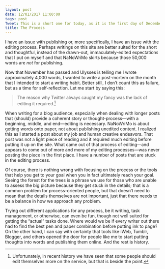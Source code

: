 ```yaml
---
layout: post
date: 12/01/2017 11:00:00
tags: post
Tweet: This is a short one for today, as it is the first day of December and the official end of NaNoWriMo. 
title: The Process
---
```


I have an issue with publishing or, more specifically, I have an issue with the editing process. Perhaps writings on this site are better suited for the short and thoughtful, instead of the drawn-out, immaculately-edited expectations that I put on myself and that NaNoWriMo skirts because those 50,000 words are _not_ for publishing.

Now that November has passed and Ulysses is telling me I wrote approximately 4,000 words, I wanted to write a post-mortem on the month that I intended to start a writing habit. Better still, I don’t count this as failure, but as a time for self-reflection. Let me start by saying this:

> The reason why Twitter always caught my fancy was the lack of editing it required.[^1]

When writing for a blog audience, especially when dealing with longer posts that (should) provide a coherent story or thought-process—with a beginning, middle, and end—editing is necessary. NaNoWriMo is about getting words onto paper, not about publishing unedited content. I realized this as I started a post about my job and human creative endeavors. That post was not a light piece of reading and it required much editing before putting it up on the site. What came out of that process of editing—and appears to come out of more and more of my editing processes—was never posting the piece in the first place. I have a number of posts that are stuck in the editing process.

Of course, there is nothing wrong with focusing on the process or the tools that help you get to your goal when you in fact ultimately reach your goal. Seeing the forest for the trees is a phrase we use for those who are unable to assess the big picture because they get stuck in the details; that is a common problem for process-oriented people, but that doesn’t need to mean that the details themselves are not important, just that there needs to be a balance in how we approach any problem.

Trying out different applications for any process, be it writing, task management, or otherwise, can even be fun, though not well suited for getting the “actual” tasks done. Where would we be if every writer out there had to find the best pen and paper combination before putting ink to page? On the other hand, I can say with certainty that tools like iWeb, Tumblr, Blogger, and others opened the door for people like me to start putting thoughts into words and publishing them online. And the rest is history.

[^1]:	Unfortunately, in recent history we have seen that some people should edit themselves more on the service, but that is beside the point.